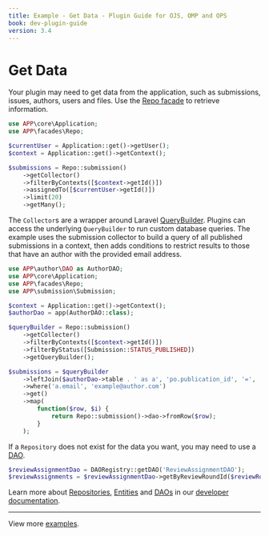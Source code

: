 ```yaml
---
title: Example - Get Data - Plugin Guide for OJS, OMP and OPS
book: dev-plugin-guide
version: 3.4
---
```


# Get Data

Your plugin may need to get data from the application, such as submissions, issues, authors, users and files. Use the [Repo facade](/dev/documentation/en/architecture-repositories) to retrieve information.

```php
use APP\core\Application;
use APP\facades\Repo;

$currentUser = Application::get()->getUser();
$context = Application::get()->getContext();

$submissions = Repo::submission()
    ->getCollector()
    ->filterByContexts([$context->getId()])
    ->assignedTo([$currentUser->getId()])
    ->limit(20)
    ->getMany();
```

The `Collector`s are a wrapper around Laravel [QueryBuilder](https://laravel.com/docs/9.x/queries). Plugins can access the underlying `QueryBuilder` to run custom database queries. The example uses the submission collector to build a query of all published submissions in a context, then adds conditions to restrict results to those that have an author with the provided email address.

```php
use APP\author\DAO as AuthorDAO;
use APP\core\Application;
use APP\facades\Repo;
use APP\submission\Submission;

$context = Application::get()->getContext();
$authorDao = app(AuthorDAO::class);

$queryBuilder = Repo::submission()
    ->getCollecter()
    ->filterByContexts([$context->getId()])
    ->filterByStatus([Submission::STATUS_PUBLISHED])
    ->getQueryBuilder();

$submissions = $queryBuilder
    ->leftJoin($authorDao->table . ' as a', 'po.publication_id', '=', 'a.email')
    ->where('a.email', 'example@author.com')
    ->get()
    ->map(
        function($row, $i) {
            return Repo::submission()->dao->fromRow($row);
        }
    );
```

If a `Repository` does not exist for the data you want, you may need to use a [DAO](/dev/documentation/en/architecture-daos).

```php
$reviewAssignmentDao = DAORegistry::getDAO('ReviewAssignmentDAO');
$reviewAssignments = $reviewAssignmentDao->getByReviewRoundId($reviewRoundId);
```

Learn more about [Repositories](/dev/documentation/en/architecture-repositories), [Entities](/dev/documentation/en/architecture-entities) and [DAOs](/dev/documentation/en/architecture-daos) in our [developer documentation](/dev/documentation/en).

---

View more [examples](./examples).
